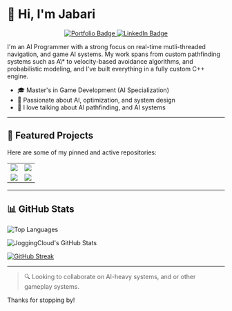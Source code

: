 # 👋 Hi, I'm Jabari
<p align="center">
  <a href="https://sites.google.com/view/jabari-belgrave/home">
    <img src="https://img.shields.io/badge/Visit-Portfolio-blue?style=plastic" alt="Portfolio Badge">
  </a>
  <a href="https://www.linkedin.com/in/jabaribelgrave/">
    <img src="https://img.shields.io/badge/LinkedIn-Connect-blue?style=plastic&logo=linkedin&logoColor=white" alt="LinkedIn Badge">
  </a>
</p>
I'm an AI Programmer with a strong focus on real-time mutli-threaded navigation, and game AI systems. My work spans from custom pathfinding systems such as A\* to velocity-based avoidance algorithms, and probabilistic modeling, and I've built everything in a fully custom C++ engine.

* 🎓 Master's in Game Development (AI Specialization)
* 🧠 Passionate about AI, optimization, and system design
* 💬 I love talking about AI pathfinding, and AI systems

---

## 📌 Featured Projects

Here are some of my pinned and active repositories:

<div align="center">
<table>
  <tr>
    <td>
      <a href="https://github.com/JoggingCloud/3D-Multi-Threaded-AI-Navigation-with-Pathfinding-and-Obstacle-Avoidance">
        <img src="https://github-readme-stats.vercel.app/api/pin/?username=JoggingCloud&repo=3D-Multi-Threaded-AI-Navigation-with-Pathfinding-and-Obstacle-Avoidance&theme=github_dark&cache_seconds=1"/>
      </a>
    </td>
    <td>
      <a href="https://github.com/JoggingCloud/The-Maze">
        <img src="https://github-readme-stats.vercel.app/api/pin/?username=JoggingCloud&repo=The-Maze&theme=github_dark&cache_seconds=1"/>
      </a>
    </td>
  </tr>
  <tr>
    <td>
      <a href="https://github.com/JoggingCloud/Markov-Chain-System">
        <img src="https://github-readme-stats.vercel.app/api/pin/?username=JoggingCloud&repo=Markov-Chain-System&theme=github_dark&cache_seconds=1"/>
      </a>
    </td>
    <td>
      <a href="https://github.com/JoggingCloud/Navisyn-Engine">
        <img src="https://github-readme-stats.vercel.app/api/pin/?username=JoggingCloud&repo=Navisyn-Engine&theme=github_dark&cache_seconds=1"/>
      </a>
    </td>
  </tr>
</table>
</div>

---

## 📊 GitHub Stats

![Top Languages](https://github-readme-stats.vercel.app/api/top-langs/?username=JoggingCloud\&layout=compact\&theme=tokyonight\&hide_border=true\&cache_seconds=1)

![JoggingCloud's GitHub Stats](https://github-readme-stats.vercel.app/api?username=JoggingCloud\&show_icons=true\&theme=tokyonight\&hide_border=true\&count_private=true\&include_all_commits=true\&cache_seconds=1)

[![GitHub Streak](https://streak-stats.demolab.com?user=JoggingCloud\&theme=tokyonight\&hide_border=true)](https://git.io/streak-stats)

---

> 🔍 Looking to collaborate on AI-heavy systems, and or other gameplay systems.

Thanks for stopping by!
